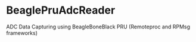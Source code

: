 # BeaglePruAdcReader
ADC Data Capturing using BeagleBoneBlack PRU (Remoteproc and RPMsg frameworks)
